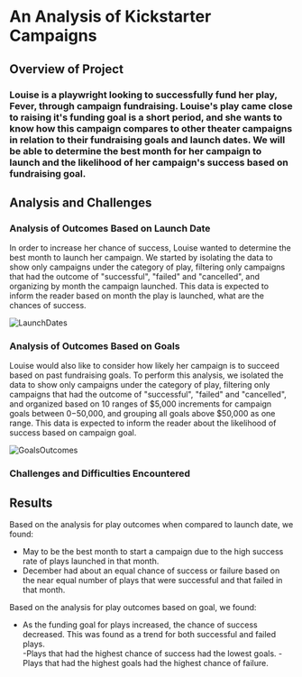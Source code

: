# An Analysis of Kickstarter Campaigns
## Overview of Project
### Louise is a playwright looking to successfully fund her play, Fever, through campaign fundraising. Louise's play came close to raising it's funding goal is a short period, and she wants to know how this campaign compares to other theater campaigns in relation to their fundraising goals and launch dates.  We will be able to determine the best month for her campaign to launch and the likelihood of her campaign's success based on fundraising goal. 

## Analysis and Challenges

### Analysis of Outcomes Based on Launch Date
In order to increase her chance of success, Louise wanted to determine the best month to launch her campaign.  We started by isolating the data to show only campaigns under the category of play, filtering only campaigns that had the outcome of "successful", "failed" and "cancelled", and organizing by month the campaign launched.  This data is expected to inform the reader based on month the play is launched, what are the chances of success. 

![LaunchDates]()

### Analysis of Outcomes Based on Goals
Louise would also like to consider how likely her campaign is to succeed based on past fundraising goals.  To perform this analysis, we isolated the data to show only campaigns under the category of play, filtering only campaigns that had the outcome of "successful", "failed" and "cancelled", and organized based on 10 ranges of $5,000 increments for campaign goals between $0-$50,000, and grouping all goals above $50,000 as one range.  This data is expected to inform the reader about the likelihood of success based on campaign goal.

![GoalsOutcomes]()

### Challenges and Difficulties Encountered


## Results

Based on the analysis for play outcomes when compared to launch date, we found:
- May to be the best month to start a campaign due to the high success rate of plays launched in that month.
- December had about an equal chance of success or failure based on the near equal number of plays that were successful and that failed in that month. 

Based on the analysis for play outcomes based on goal, we found: 
- As the funding goal for plays increased, the chance of success decreased.  This was found as a trend for both successful and failed plays.  
  -Plays that had the highest chance of success had the lowest goals.
  -Plays that had the highest goals had the highest chance of failure.


